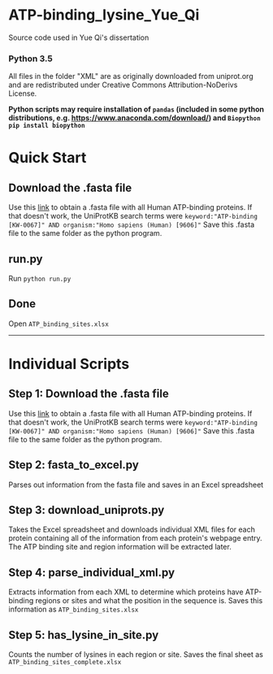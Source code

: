 # ATP-binding_lysine_Yue_Qi
Source code used in Yue Qi's dissertation

### Python 3.5

All files in the folder "XML" are as originally downloaded from uniprot.org and are redistributed under Creative Commons Attribution-NoDerivs License.

**Python scripts may require installation of `pandas` (included in some python distributions, e.g. https://www.anaconda.com/download/) and `Biopython` `pip install biopython`**

# Quick Start
## Download the .fasta file
Use this [link](http://www.uniprot.org/uniprot/?query=keyword:%22ATP-binding%20[KW-0067]%22&fil=organism%3A%22Homo+sapiens+%28Human%29+%5B9606%5D%22) to obtain a .fasta file with all Human ATP-binding proteins. If that doesn't work, the UniProtKB search terms were `keyword:"ATP-binding [KW-0067]" AND organism:"Homo sapiens (Human) [9606]"`
Save this .fasta file to the same folder as the python program.

## run.py
Run `python run.py`

## Done
Open `ATP_binding_sites.xlsx`

___________________________

# Individual Scripts
## Step 1: Download the .fasta file
Use this [link](http://www.uniprot.org/uniprot/?query=keyword:%22ATP-binding%20[KW-0067]%22&fil=organism%3A%22Homo+sapiens+%28Human%29+%5B9606%5D%22) to obtain a .fasta file with all Human ATP-binding proteins. If that doesn't work, the UniProtKB search terms were `keyword:"ATP-binding [KW-0067]" AND organism:"Homo sapiens (Human) [9606]"`
Save this .fasta file to the same folder as the python program.

## Step 2: fasta_to_excel.py
Parses out information from the fasta file and saves in an Excel spreadsheet

## Step 3: download_uniprots.py
Takes the Excel spreadsheet and downloads individual XML files for each protein containing all of the information from each protein's webpage entry. The ATP binding site and region information will be extracted later.

## Step 4: parse_individual_xml.py
Extracts information from each XML to determine which proteins have ATP-binding regions or sites and what the position in the sequence is.
Saves this information as `ATP_binding_sites.xlsx`

## Step 5: has_lysine_in_site.py
Counts the number of lysines in each region or site.
Saves the final sheet as `ATP_binding_sites_complete.xlsx`
